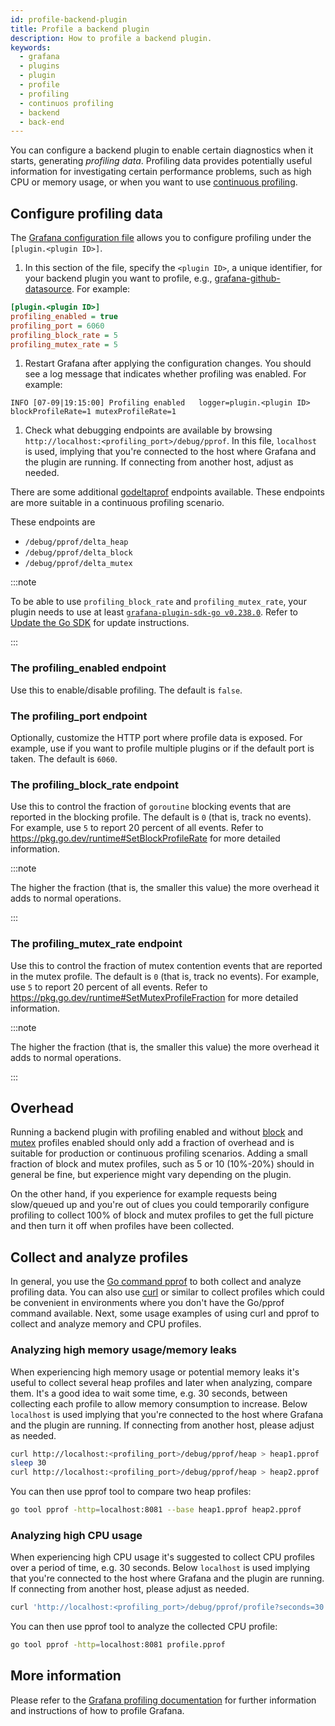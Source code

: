```yaml
---
id: profile-backend-plugin
title: Profile a backend plugin
description: How to profile a backend plugin.
keywords:
  - grafana
  - plugins
  - plugin
  - profile
  - profiling
  - continuos profiling
  - backend
  - back-end
---
```


You can configure a backend plugin to enable certain diagnostics when it starts, generating _profiling data_. Profiling data provides potentially useful information
for investigating certain performance problems, such as high CPU or memory usage, or when you want to use [continuous profiling](https://grafana.com/oss/pyroscope/).

## Configure profiling data

The [Grafana configuration file](https://grafana.com/docs/grafana/latest/setup-grafana/configure-grafana/) allows you to configure profiling under the `[plugin.<plugin ID>]`. 

1. In this section of the file, specify the `<plugin ID>`, a unique identifier, for your backend plugin you want to profile, e.g., [grafana-github-datasource](https://grafana.com/grafana/plugins/grafana-github-datasource/). For example:

  ```ini title="custom.ini"
  [plugin.<plugin ID>]
  profiling_enabled = true
  profiling_port = 6060
  profiling_block_rate = 5
  profiling_mutex_rate = 5
  ```

1. Restart Grafana after applying the configuration changes. You should see a log message that indicates whether profiling was enabled. For example:

  ```shell
  INFO [07-09|19:15:00] Profiling enabled   logger=plugin.<plugin ID> blockProfileRate=1 mutexProfileRate=1
  ```

1. Check what debugging endpoints are available by browsing `http://localhost:<profiling_port>/debug/pprof`. In this file, `localhost` is used, implying that you're connected to the host where Grafana and the plugin are running. If connecting from another host, adjust as needed.

There are some additional [godeltaprof](https://github.com/grafana/pyroscope-go/tree/main/godeltaprof) endpoints available. These endpoints are more suitable in a continuous profiling scenario. 

These endpoints are 
- `/debug/pprof/delta_heap`
- `/debug/pprof/delta_block` 
- `/debug/pprof/delta_mutex`

:::note

To be able to use `profiling_block_rate` and `profiling_mutex_rate`, your plugin needs to use at least [`grafana-plugin-sdk-go v0.238.0`](https://github.com/grafana/grafana-plugin-sdk-go/releases/tag/v0.238.0). Refer to [Update the Go SDK](../../create-a-plugin/develop-a-plugin/work-with-backend) for update instructions.

:::

### The profiling_enabled endpoint

Use this to enable/disable profiling. The default is `false`.

### The profiling_port endpoint

Optionally, customize the HTTP port where profile data is exposed. For example, use if you want to profile multiple plugins or if the default port is taken. The default is `6060`.

### The profiling_block_rate endpoint

Use this to control the fraction of `goroutine` blocking events that are reported in the blocking profile. The default is `0` (that is, track no events). For example, use `5` to report 20 percent of all events. Refer to https://pkg.go.dev/runtime#SetBlockProfileRate for more detailed information.

:::note

The higher the fraction (that is, the smaller this value) the more overhead it adds to normal operations.

:::

### The profiling_mutex_rate endpoint

Use this to control the fraction of mutex contention events that are reported in the mutex profile. The default is `0` (that is, track no events). For example, use `5` to report 20 percent of all events. Refer to https://pkg.go.dev/runtime#SetMutexProfileFraction for more detailed information.

:::note

The higher the fraction (that is, the smaller this value) the more overhead it adds to normal operations.

:::

## Overhead

Running a backend plugin with profiling enabled and without [block](#profiling_block_rate) and [mutex](#profiling_mutex_rate) profiles enabled should only add a fraction of overhead and is suitable for production or continuous profiling scenarios. Adding a small fraction of block and mutex profiles, such as 5 or 10 (10%-20%) should in general be fine, but experience might vary depending on the plugin.

On the other hand, if you experience for example requests being slow/queued up and you're out of clues you could temporarily configure profiling to collect 100% of block and mutex profiles to get the full picture and then turn it off when profiles have been collected.

## Collect and analyze profiles

In general, you use the [Go command pprof](https://golang.org/cmd/pprof/) to both collect and analyze profiling data. You can also use [curl](https://curl.se/) or similar to collect profiles which could be convenient in environments where you don't have the Go/pprof command available. Next, some usage examples of using curl and pprof to collect and analyze memory and CPU profiles.

### Analyzing high memory usage/memory leaks

When experiencing high memory usage or potential memory leaks it's useful to collect several heap profiles and later when analyzing, compare them. It's a good idea to wait some time, e.g. 30 seconds, between collecting each profile to allow memory consumption to increase. Below `localhost` is used implying that you're connected to the host where Grafana and the plugin are running. If connecting from another host, please adjust as needed.

```bash
curl http://localhost:<profiling_port>/debug/pprof/heap > heap1.pprof
sleep 30
curl http://localhost:<profiling_port>/debug/pprof/heap > heap2.pprof
```

You can then use pprof tool to compare two heap profiles:

```bash
go tool pprof -http=localhost:8081 --base heap1.pprof heap2.pprof
```

### Analyzing high CPU usage

When experiencing high CPU usage it's suggested to collect CPU profiles over a period of time, e.g. 30 seconds. Below `localhost` is used implying that you're connected to the host where Grafana and the plugin are running. If connecting from another host, please adjust as needed.

```bash
curl 'http://localhost:<profiling_port>/debug/pprof/profile?seconds=30' > profile.pprof
```

You can then use pprof tool to analyze the collected CPU profile:

```bash
go tool pprof -http=localhost:8081 profile.pprof
```

## More information

Please refer to the [Grafana profiling documentation](https://grafana.com/docs/grafana/next/setup-grafana/configure-grafana/configure-tracing/#turn-on-profiling-and-collect-profiles) for further information and instructions of how to profile Grafana.
